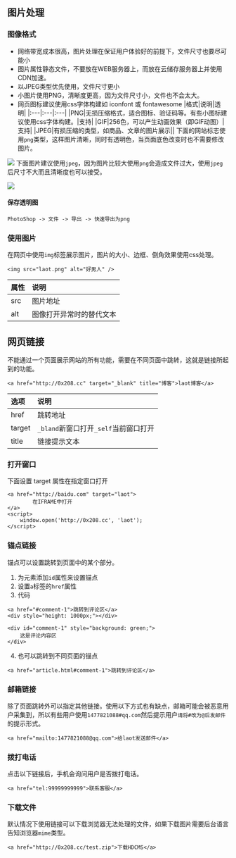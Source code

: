 ## 图片处理
### 图像格式
+ 网络带宽成本很高，图片处理在保证用户体验好的前提下，文件尺寸也要尽可能小
+ 图片属性静态文件，不要放在WEB服务器上，而放在云储存服务器上并使用CDN加速。
+ 以JPEG类型优先使用，文件尺寸更小
+ 小图片使用PNG，清晰度更高，因为文件尺寸小，文件也不会太大。
+ 网页图标建议使用css字体构建如 iconfont 或 fontawesome
|格式|说明|透明|
|:---|:---|:---|
|PNG|无损压缩格式，适合图标、验证码等。有些小图标建议使用css字体构建。|支持|
|GIF|256色，可以产生动画效果（即GIF动图）|支持|
|JPEG|有损压缩的类型，如商品、文章的图片展示||
下面的网站标志使用`png`类型，这样图片清晰，同时有透明色，当页面底色改变时也不需要修改图片。

![](/images/2020-04-26_213055.jpg)
下面图片建议使用`jpeg`，因为图片比较大使用`png`会造成文件过大，使用`jpeg`后尺寸不大而且清晰度也可以接受。

![](/images/2020-04-26_213649.jpg)
#### 保存透明图
```
PhotoShop -> 文件 -> 导出 -> 快速导出为png
```
### 使用图片
在网页中使用`img`标签展示图片，图片的大小、边框、倒角效果使用css处理。
```
<img src="laot.png" alt="好男人" />
```
|属性|说明|
|:---|:---|
|src|图片地址|
|alt|图像打开异常时的替代文本|

## 网页链接
不能通过一个页面展示网站的所有功能，需要在不同页面中跳转，这就是链接所起到的功能。
```
<a href="http://0x208.cc" target="_blank" title="博客">laot博客</a>
```
|选项|说明|
|:---|:---|
|href|跳转地址|
|target|`_bland`新窗口打开`_self`当前窗口打开|
|title|链接提示文本|
### 打开窗口
下面设置 target 属性在指定窗口打开
```
<a href="http://baidu.com" target="laot">
        在IFRAME中打开
</a>
<script>
	window.open('http://0x208.cc', 'laot');
</script>
```
### 锚点链接
锚点可以设置跳转到页面中的某个部分。
1. 为元素添加`id`属性来设置锚点
2. 设置`a`标签的`href`属性
3. 代码
```
<a href="#comment-1">跳转到评论区</a>
<div style="height: 1000px;"></div>

<div id="comment-1" style="background: green;">
	这是评论内容区
</div>
```
4. 也可以跳转到不同页面的锚点
```
<a href="article.html#comment-1">跳转到评论区</a>
```

### 邮箱链接
除了页面跳转外可以指定其他链接。使用以下方式也有缺点，邮箱可能会被恶意用户采集到，所以有些用户使用`1477821088#qq.com`然后提示用户`请将#改为@后发邮件`的提示形式。
```
<a href="mailto:1477821088@qq.com">给laot发送邮件</a>
```
### 拨打电话
点击以下链接后，手机会询问用户是否拨打电话。
```
<a href="tel:99999999999">联系客服</a>
```
### 下载文件
默认情况下使用链接可以下载浏览器无法处理的文件，如果下载图片需要后台语言告知浏览器`mime`类型。
```
<a href="http://0x208.cc/test.zip">下载HDCMS</a>
```
